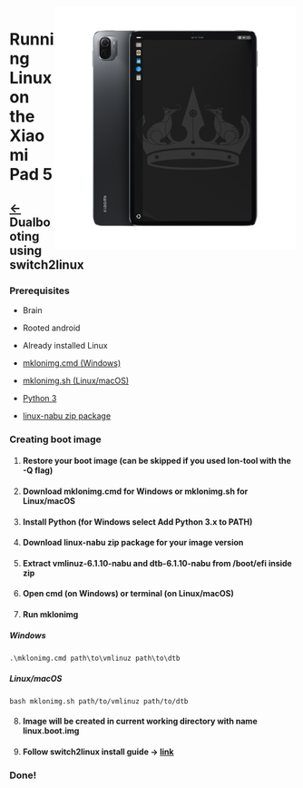 <img align="right" src="../../assets/nabu.png" width="425" alt="Linux Running On A Xiaomi Pad 5">

# Running Linux on the Xiaomi Pad 5

## [←](./install-en.md) Dualbooting using switch2linux

### Prerequisites
- Brain

- Rooted android

- Already installed Linux
  
- [mklonimg.cmd (Windows)](https://git.timoxa0.su/timoxa0/mklonimg/raw/branch/main/mklonimg.cmd)

- [mklonimg.sh (Linux/macOS)](https://git.timoxa0.su/timoxa0/mklonimg/raw/branch/main/mklonimg.sh)

- [Python 3](https://www.python.org/downloads/)

- [linux-nabu zip package](https://timoxa0.su/?dir=share/nabu/packages/v3)

### Creating boot image

1. #### Restore your boot image (can be skipped if you used lon-tool with the -Q flag)

2. #### Download mklonimg.cmd for Windows or mklonimg.sh for Linux/macOS

3. #### Install Python (for Windows select Add Python 3.x to PATH)

4. #### Download linux-nabu zip package for your image version 

5. #### Extract vmlinuz-6.1.10-nabu and dtb-6.1.10-nabu from /boot/efi inside zip

6. #### Open cmd (on Windows) or terminal (on Linux/macOS)

7. #### Run mklonimg
##### Windows
```
.\mklonimg.cmd path\to\vmlinuz path\to\dtb
```
##### Linux/macOS
```
bash mklonimg.sh path/to/vmlinuz path/to/dtb
```

8. #### Image will be created in current working directory with name linux.boot.img

9. #### Follow switch2linux install guide -> [link](https://git.timoxa0.su/timoxa0/Switch2Linux-Nabu/src/branch/main/README.md)

### Done!
